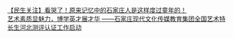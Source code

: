   
[【民生关注】看哭了！原来记忆中的石家庄人是这样度过童年的！](http://www.dianyue.me/archives/531/5fqy5x4u0fqu31e8/)  
[艺术素质显魅力，博学英才展才华 ——石家庄现代文化传媒教育集团全国艺术特长生河北测评认证工作启动](http://www.dianyue.me/archives/453/hcqcowqx1433eswk/)